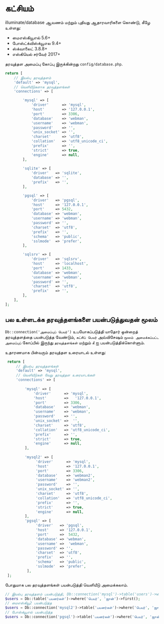 # கட்சியம்
illuminate/database ஆவணம் மற்றும் புதியது ஆதாரவாரிகளை கொண்டு, கீழே உள்ளது:
 - மைஎஸ்கியூஎல் 5.6+ 
 - போஸ்ட்க்விஸ்க்யூஎல 9.4+ 
 - ஸ்க்வாலைட் 3.8.8+
 - எஸ்கியெல் சர்வேர் 2017+
 
 தரவுத்தள அமைப்பு கோப்பு இருக்கின்றது `config/database.php`.

 ```php
 return [
     // இயல்பு தரவுத்தளம்
     'default' => 'mysql',
     // வெளியீடுகளாக தரவுத்தளங்கள்
     'connections' => [
 
         'mysql' => [
             'driver'      => 'mysql',
             'host'        => '127.0.0.1',
             'port'        => 3306,
             'database'    => 'webman',
             'username'    => 'webman',
             'password'    => '',
             'unix_socket' => '',
             'charset'     => 'utf8',
             'collation'   => 'utf8_unicode_ci',
             'prefix'      => '',
             'strict'      => true,
             'engine'      => null,
         ],
         
         'sqlite' => [
             'driver'   => 'sqlite',
             'database' => '',
             'prefix'   => '',
         ],
 
         'pgsql' => [
             'driver'   => 'pgsql',
             'host'     => '127.0.0.1',
             'port'     => 5432,
             'database' => 'webman',
             'username' => 'webman',
             'password' => '',
             'charset'  => 'utf8',
             'prefix'   => '',
             'schema'   => 'public',
             'sslmode'  => 'prefer',
         ],
 
         'sqlsrv' => [
             'driver'   => 'sqlsrv',
             'host'     => 'localhost',
             'port'     => 1433,
             'database' => 'webman',
             'username' => 'webman',
             'password' => '',
             'charset'  => 'utf8',
             'prefix'   => '',
         ],
     ],
 ];
 ```
 
 ## பல உள்ளடக்க தரவுத்தளங்களை பயன்படுத்துவதன் மூலம்
`Db::connection('அமைப்புப் பெயர்')` உபயோகப்படுத்தி யாதோர் ஒன்றைத் தரவுத்தளத்தை பயன்படுத்த வேண்டும், `கட்சிப் பெயர்` அவ்விசேஷம் `மூலம் அமைக்கப்பட்ட அமைப்புப்` கோப்பில் இருந்து `தரவுத்தளங்கள்` மற்றும் `கீ` ஐ பயன்படுத்திக்கொள்ளும். 

உதாரணமாக பின்வரும் தரவுத்தள உரையாடல் உள்ளது:

```php
 return [
     // இயல்பு தரவுத்தளங்கள்
     'default' => 'mysql',
     // வெளியீடுகள் வேறு தரவுத்தள உரையாடங்கள்
     'connections' => [
 
         'mysql' => [
             'driver'      => 'mysql',
             'host'        =>   '127.0.0.1',
             'port'        => 3306,
             'database'    => 'webman',
             'username'    => 'webman',
             'password'    => '',
             'unix_socket' =>  '',
             'charset'     => 'utf8',
             'collation'   => 'utf8_unicode_ci',
             'prefix'      => '',
             'strict'      => true,
             'engine'      => null,
         ],
         
         'mysql2' => [
              'driver'      => 'mysql',
              'host'        => '127.0.0.1',
              'port'        => 3306,
              'database'    => 'webman2',
              'username'    => 'webman2',
              'password'    => '',
              'unix_socket' => '',
              'charset'     => 'utf8',
              'collation'   => 'utf8_unicode_ci',
              'prefix'      => '',
              'strict'      => true,
              'engine'      => null,
         ],
         'pgsql' => [
              'driver'   => 'pgsql',
              'host'     => '127.0.0.1',
              'port'     =>  5432,
              'database' => 'webman',
              'username' =>  'webman',
              'password' => '',
              'charset'  => 'utf8',
              'prefix'   => '',
              'schema'   => 'public',
              'sslmode'  => 'prefer',
          ],
 ];
```

போதுமாக பல தரவுத்தளங்கள் பயன்படுத்தி வெளியீடு அமைக்கலாம்.
```php
// இயல்பு தரவுத்தளம் பயன்படுத்தி, Db::connection('mysql')->table('users')->where('name', 'John')->first(); உடன் சமம்
$users = Db::table('பயனர்கள்')->where('பெயர்', 'ஜான்')->first(); 
// மைஎஸ்கியூ2 பயன்படுத்த
$users = Db::connection('mysql2')->table('பயனர்கள்')->where('பெயர்', 'ஜான்')->first();
// போஸ்க்யூஎல் பயன்படுத்த
$users = Db::connection('pgsql')->table('பயனர்கள்')->where('பெயர்', 'ஜான்')->first();
```
